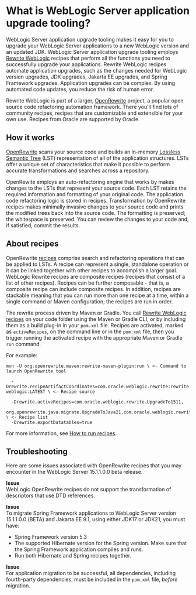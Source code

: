 # What is WebLogic Server application upgrade tooling?

WebLogic Server application upgrade tooling makes it easy for you to upgrade your WebLogic Server applications to a new WebLogic version and an updated JDK. WebLogic Server application upgrade tooling employs [Rewrite WebLogic](https://github.com/oracle/rewrite-recipes/blob/main/rewrite-weblogic/README.md#recipes) recipes that perform all the functions you need to successfully upgrade your applications. Rewrite WebLogic recipes automate application upgrades, such as the changes needed for WebLogic version upgrades, JDK upgrades, Jakarta EE upgrades, and Spring Framework upgrades. Application upgrades can be complex. By using automated code updates, you reduce the risk of human error.

Rewrite WebLogic is part of a larger, [OpenRewrite](https://github.com/openrewrite/rewrite) project, a popular open source code refactoring automation framework. There you'll find lots of community recipes, recipes that are customizable and extensible for your own use. Recipes from Oracle are supported by Oracle.

## How it works

[OpenRewrite](https://docs.openrewrite.org/) scans your source code and builds an in-memory [Lossless Semantic Tree](https://docs.openrewrite.org/concepts-and-explanations/lossless-semantic-trees) (LST) representation of all of the application structures. LSTs offer a unique set of characteristics that make it possible to perform accurate transformations and searches across a repository.

OpenRewite employs an auto-refactoring engine that works by makes changes to the LSTs that represent your source code. Each LST retains the required information and formatting of your original code. The application code refactoring logic is stored in recipes. Transformation by OpenRewrite recipes makes minimally invasive changes to your source code and prints the modified trees back into the source code. The formatting is preserved; the whitespace is preserved. You can review the changes to your code and, if satisfied, commit the results.   

## About recipes

OpenRewrite [recipes](https://docs.openrewrite.org/concepts-and-explanations/recipes) comprise search and refactoring operations that can be applied to LSTs. A recipe can represent a single, standalone operation or it can be linked together with other recipes to accomplish a larger goal. WebLogic Rewrite recipes are composite recipes (recipes that consist of a list of other recipes). Recipes can be further composable - that is, a composite recipe can include composite recipes. In addition, recipes are stackable meaning that you can run more than one recipe at a time, within a single command or Maven configuration; the recipes are run in order.

The rewrite process driven by Maven or Gradle. You call [Rewrite WebLogic recipes](../../docs/recipes/index.md) on your code folder using the Maven or Gradle CLI, or by including them as a build plug-in in your `pom.xml` file. Recipes are activated, marked as `activeRecipes`, on the command line or in the `pom.xml` file, then you trigger running the activated recipe with the appropriate Maven or Gradle `run` command.

For example:
```
mvn -U org.openrewrite.maven:rewrite-maven-plugin:run \ <- Command to launch OpenRewrite tool

  -Drewrite.recipeArtifactCoordinates=com.oracle.weblogic.rewrite:rewrite-weblogic:LATEST \ <- Recipe source

  -Drewrite.activeRecipes=com.oracle.weblogic.rewrite.UpgradeTo1511,
    org.openrewrite.java.migrate.UpgradeToJava21,com.oracle.weblogic.rewrite.JakartaEE9_1 \ <- Recipe list
  -Drewrite.exportDatatables=true
```
For more information, see [How to run recipes](../../docs/procedures/index.md).

## Troubleshooting

Here are some issues associated with OpenRewrite recipes that you may encounter in the WebLogic Server 15.1.1.0.0 beta release.

**Issue** </br>
WebLogic OpenRewrite recipes do not support the transformation of descriptors that use DTD references.
<!-- Bug #37639800 -->

**Issue** </br>
To migrate Spring Framework applications to WebLogic Server version 15.1.1.0.0 (BETA) and Jakarta EE 9.1, using either JDK17 or JDK21, you must have:
* Spring Framework version 5.3
* The supported Hibernate version for the Spring version. Make sure that the Spring Framework application compiles and runs.
* Run both Hibernate and Spring recipes together.
<!-- Bug #37642918 -->

**Issue** </br>
For application migration to be successful, all dependencies, including fourth-party dependencies, must be included in the `pom.xml` file, _before_ migration.
<!-- Bugs #37644007, #37638545 , #37642398 -->
